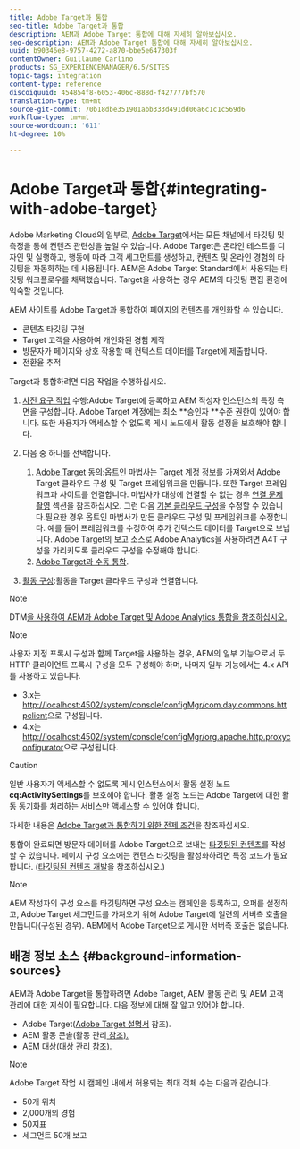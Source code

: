 ```yaml
---
title: Adobe Target과 통합
seo-title: Adobe Target과 통합
description: AEM과 Adobe Target 통합에 대해 자세히 알아보십시오.
seo-description: AEM과 Adobe Target 통합에 대해 자세히 알아보십시오.
uuid: b90346e8-9757-4272-a870-bbe5e647303f
contentOwner: Guillaume Carlino
products: SG_EXPERIENCEMANAGER/6.5/SITES
topic-tags: integration
content-type: reference
discoiquuid: 454854f8-6053-406c-888d-f427777bf570
translation-type: tm+mt
source-git-commit: 70b18dbe351901abb333d491dd06a6c1c1c569d6
workflow-type: tm+mt
source-wordcount: '611'
ht-degree: 10%

---
```



# Adobe Target과 통합{#integrating-with-adobe-target}

Adobe Marketing Cloud의 일부로, [Adobe Target](http://www.adobe.com/ro/solutions/testing-targeting/testandtarget.html)에서는 모든 채널에서 타깃팅 및 측정을 통해 컨텐츠 관련성을 높일 수 있습니다. Adobe Target은 온라인 테스트를 디자인 및 실행하고, 행동에 따라 고객 세그먼트를 생성하고, 컨텐츠 및 온라인 경험의 타깃팅을 자동화하는 데 사용됩니다. AEM은 Adobe Target Standard에서 사용되는 타깃팅 워크플로우를 채택했습니다. Target을 사용하는 경우 AEM의 타깃팅 편집 환경에 익숙할 것입니다.

AEM 사이트를 Adobe Target과 통합하여 페이지의 컨텐츠를 개인화할 수 있습니다.

* 콘텐츠 타깃팅 구현
* Target 고객을 사용하여 개인화된 경험 제작
* 방문자가 페이지와 상호 작용할 때 컨텍스트 데이터를 Target에 제출합니다.
* 전환율 추적

Target과 통합하려면 다음 작업을 수행하십시오.

1. [사전 요구 작업](/help/sites-administering/target-requirements.md) 수행:Adobe Target에 등록하고 AEM 작성자 인스턴스의 특정 측면을 구성합니다. Adobe Target 계정에는 최소 **승인자 **수준 권한이 있어야 합니다. 또한 사용자가 액세스할 수 없도록 게시 노드에서 활동 설정을 보호해야 합니다.

1. 다음 중 하나를 선택합니다.

   1. [Adobe Target](/help/sites-administering/opt-in.md) 동의:옵트인 마법사는 Target 계정 정보를 가져와서 Adobe Target 클라우드 구성 및 Target 프레임워크을 만듭니다. 또한 Target 프레임워크과 사이트를 연결합니다. 마법사가 대상에 연결할 수 없는 경우 [연결 문제 촬영](/help/sites-administering/target-configuring.md#troubleshooting-target-connection-problems) 섹션을 참조하십시오. 그런 다음 [기본 클라우드 구성](/help/sites-administering/target-configuring.md#modifying-the-opt-in-wizard-configurations)을 수정할 수 있습니다.필요한 경우 옵트인 마법사가 만든 클라우드 구성 및 프레임워크를 수정합니다. 예를 들어 프레임워크를 수정하여 추가 컨텍스트 데이터를 Target으로 보냅니다. Adobe Target의 보고 소스로 Adobe Analytics을 사용하려면 A4T 구성을 가리키도록 클라우드 구성을 수정해야 합니다.
   1. [Adobe Target과 수동 통합](/help/sites-administering/target-configuring.md#manually-integrating-with-adobe-target).

1. [활동 구성](/help/sites-authoring/activitylib.md):활동을 Target 클라우드 구성과 연결합니다.

>[!NOTE]
>
>DTM[을 사용하여 AEM과 Adobe Target 및 Adobe Analytics 통합을 참조하십시오.](https://helpx.adobe.com/experience-manager/using/integrate-digital-marketing-solutions.html)

>[!NOTE]
>
>사용자 지정 프록시 구성과 함께 Target을 사용하는 경우, AEM의 일부 기능으로서 두 HTTP 클라이언트 프록시 구성을 모두 구성해야 하며, 나머지 일부 기능에서는 4.x API를 사용하고 있습니다.
>
>* 3.x는 [http://localhost:4502/system/console/configMgr/com.day.commons.httpclient](http://localhost:4502/system/console/configMgr/com.day.commons.httpclient)으로 구성됩니다.
>* 4.x는 [http://localhost:4502/system/console/configMgr/org.apache.http.proxyconfigurator](http://localhost:4502/system/console/configMgr/org.apache.http.proxyconfigurator)으로 구성됩니다.

>



>[!CAUTION]
>
>일반 사용자가 액세스할 수 없도록 게시 인스턴스에서 활동 설정 노드 **cq:ActivitySettings**&#x200B;를 보호해야 합니다. 활동 설정 노드는 Adobe Target에 대한 활동 동기화를 처리하는 서비스만 액세스할 수 있어야 합니다.
>
>자세한 내용은 [Adobe Target과 통합하기 위한 전제 조건](/help/sites-administering/target-requirements.md#securing-the-activity-settings-node)을 참조하십시오.

통합이 완료되면 방문자 데이터를 Adobe Target으로 보내는 [타깃팅된 컨텐츠](/help/sites-authoring/content-targeting-touch.md)를 작성할 수 있습니다. 페이지 구성 요소에는 컨텐츠 타깃팅을 활성화하려면 특정 코드가 필요합니다. ([타깃팅된 컨텐츠 개발](/help/sites-developing/target.md)을 참조하십시오.)

>[!NOTE]
>
>AEM 작성자의 구성 요소를 타깃팅하면 구성 요소는 캠페인을 등록하고, 오퍼를 설정하고, Adobe Target 세그먼트를 가져오기 위해 Adobe Target에 일련의 서버측 호출을 만듭니다(구성된 경우). AEM에서 Adobe Target으로 게시한 서버측 호출은 없습니다.

## 배경 정보 소스 {#background-information-sources}

AEM과 Adobe Target을 통합하려면 Adobe Target, AEM 활동 관리 및 AEM 고객 관리에 대한 지식이 필요합니다. 다음 정보에 대해 잘 알고 있어야 합니다.

* Adobe Target([Adobe Target 설명서](https://docs.adobe.com/content/help/en/target/using/target-home.html) 참조).
* AEM 활동 콘솔(활동 관리[ 참조).](/help/sites-authoring/activitylib.md)
* AEM 대상(대상 관리[ 참조).](/help/sites-authoring/managing-audiences.md)

>[!NOTE]
>
>Adobe Target 작업 시 캠페인 내에서 허용되는 최대 객체 수는 다음과 같습니다.
>
>* 50개 위치
>* 2,000개의 경험
>* 50지표
>* 세그먼트 50개 보고

>



